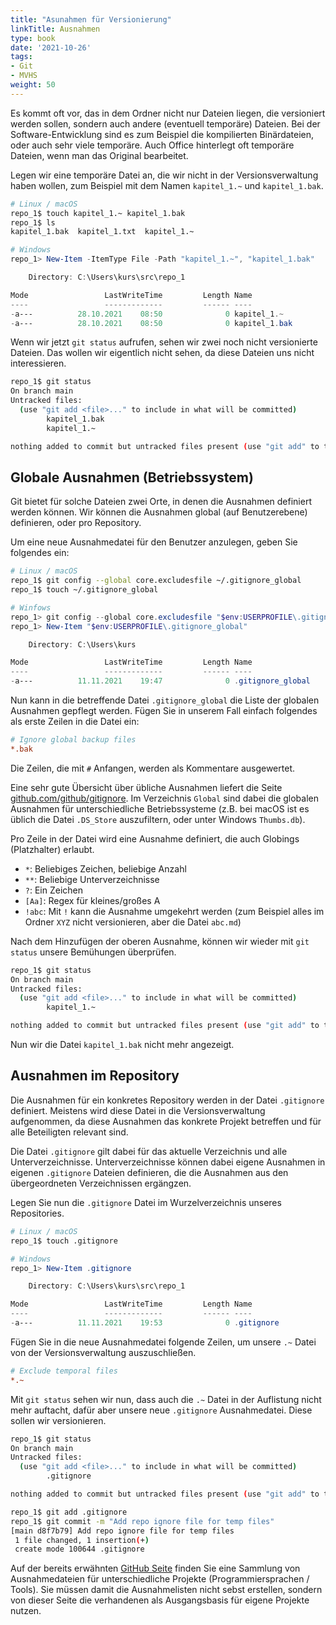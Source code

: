 ```yaml
---
title: "Asunahmen für Versionierung"
linkTitle: Ausnahmen
type: book
date: '2021-10-26'
tags:
- Git
- MVHS
weight: 50
---
```


Es kommt oft vor, das in dem Ordner nicht nur Dateien liegen, die versioniert werden sollen, sondern auch andere (eventuell temporäre) Dateien. Bei der Software-Entwicklung sind es zum Beispiel die kompilierten Binärdateien, oder auch sehr viele temporäre. Auch Office hinterlegt oft temporäre Dateien, wenn man das Original bearbeitet.

Legen wir eine temporäre Datei an, die wir nicht in der Versionsverwaltung haben wollen, zum Beispiel mit dem Namen `kapitel_1.~` und `kapitel_1.bak`.

```bash
# Linux / macOS
repo_1$ touch kapitel_1.~ kapitel_1.bak
repo_1$ ls
kapitel_1.bak  kapitel_1.txt  kapitel_1.~
```

```powershell
# Windows
repo_1> New-Item -ItemType File -Path "kapitel_1.~", "kapitel_1.bak"

    Directory: C:\Users\kurs\src\repo_1

Mode                 LastWriteTime         Length Name
----                 -------------         ------ ----
-a---          28.10.2021    08:50              0 kapitel_1.~
-a---          28.10.2021    08:50              0 kapitel_1.bak
```

Wenn wir jetzt `git status` aufrufen, sehen wir zwei noch nicht versionierte Dateien. Das wollen wir eigentlich nicht sehen, da diese Dateien uns nicht interessieren.

```bash
repo_1$ git status
On branch main
Untracked files:
  (use "git add <file>..." to include in what will be committed)
        kapitel_1.bak
        kapitel_1.~

nothing added to commit but untracked files present (use "git add" to track)
```

## Globale Ausnahmen (Betriebssystem)

Git bietet für solche Dateien zwei Orte, in denen die Ausnahmen definiert werden können. Wir können die Ausnahmen global (auf Benutzerebene) definieren, oder pro Repository.

Um eine neue Ausnahmedatei für den Benutzer anzulegen, geben Sie folgendes ein:

```bash
# Linux / macOS
repo_1$ git config --global core.excludesfile ~/.gitignore_global
repo_1$ touch ~/.gitignore_global
```

```powershell
# Winfows
repo_1> git config --global core.excludesfile "$env:USERPROFILE\.gitignore_global"
repo_1> New-Item "$env:USERPROFILE\.gitignore_global"

    Directory: C:\Users\kurs

Mode                 LastWriteTime         Length Name
----                 -------------         ------ ----
-a---          11.11.2021    19:47              0 .gitignore_global
```
Nun kann in die betreffende Datei `.gitignore_global` die Liste der globalen Ausnahmen gepflegt werden. Fügen Sie in unserem Fall einfach folgendes als erste Zeilen in die Datei ein:

```ini
# Ignore global backup files
*.bak
```

Die Zeilen, die mit `#` Anfangen, werden als Kommentare ausgewertet.

Eine sehr gute Übersicht über übliche Ausnahmen liefert die Seite [github.com/github/gitignore](https://github.com/github/gitignore). Im Verzeichnis `Global` sind dabei die globalen Ausnahmen für unterschiedliche Betriebssysteme (z.B. bei macOS ist es üblich die Datei `.DS_Store` auszufiltern, oder unter Windows `Thumbs.db`).

Pro Zeile in der Datei wird eine Ausnahme definiert, die auch Globings (Platzhalter) erlaubt.

- `*`: Beliebiges Zeichen, beliebige Anzahl
- `**`: Beliebige Unterverzeichnisse
- `?`: Ein Zeichen
- `[Aa]`: Regex für kleines/großes A
- `!abc`: Mit `!` kann die Ausnahme umgekehrt werden (zum Beispiel alles im Ordner `XYZ` nicht versionieren, aber die Datei `abc.md`)

Nach dem Hinzufügen der oberen Ausnahme, können wir wieder mit `git status` unsere Bemühungen überprüfen.

```bash
repo_1$ git status
On branch main
Untracked files:
  (use "git add <file>..." to include in what will be committed)
        kapitel_1.~

nothing added to commit but untracked files present (use "git add" to track)
```

Nun wir die Datei `kapitel_1.bak` nicht mehr angezeigt.

## Ausnahmen im Repository

Die Ausnahmen für ein konkretes Repository werden in der Datei `.gitignore` definiert. Meistens wird diese Datei in die Versionsverwaltung aufgenommen, da diese Ausnahmen das konkrete Projekt betreffen und für alle Beteiligten relevant sind.

Die Datei `.gitignore` gilt dabei für das aktuelle Verzeichnis und alle Unterverzeichnisse. Unterverzeichnisse können dabei eigene Ausnahmen in eigenen `.gitignore` Dateien definieren, die die Ausnahmen aus den übergeordneten Verzeichnissen ergängzen.

Legen Sie nun die `.gitignore` Datei im Wurzelverzeichnis unseres Repositories.

```bash
# Linux / macOS
repo_1$ touch .gitignore
```

```powershell
# Windows
repo_1> New-Item .gitignore

    Directory: C:\Users\kurs\src\repo_1

Mode                 LastWriteTime         Length Name
----                 -------------         ------ ----
-a---          11.11.2021    19:53              0 .gitignore
```

Fügen Sie in die neue Ausnahmedatei folgende Zeilen, um unsere `.~` Datei von der Versionsverwaltung auszuschließen.

```ini
# Exclude temporal files
*.~
```

Mit `git status` sehen wir nun, dass auch die `.~` Datei in der Auflistung nicht mehr auftacht, dafür aber unsere neue `.gitignore` Ausnahmedatei. Diese sollen wir versionieren.

```bash
repo_1$ git status
On branch main
Untracked files:
  (use "git add <file>..." to include in what will be committed)
        .gitignore

nothing added to commit but untracked files present (use "git add" to track)
```

```bash
repo_1$ git add .gitignore
repo_1$ git commit -m "Add repo ignore file for temp files"
[main d8f7b79] Add repo ignore file for temp files
 1 file changed, 1 insertion(+)
 create mode 100644 .gitignore
```

Auf der bereits erwähnten [GitHub Seite](https://github.com/github/gitignore) finden Sie eine Sammlung von Ausnahmedateien für unterschiedliche Projekte (Programmiersprachen / Tools). Sie müssen damit die Ausnahmelisten nicht sebst erstellen, sondern von dieser Seite die verhandenen als Ausgangsbasis für eigene Projekte nutzen.